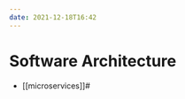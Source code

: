 ```yaml
---
date: 2021-12-18T16:42
---
```


Software Architecture
=====================

-   [[microservices]]#
